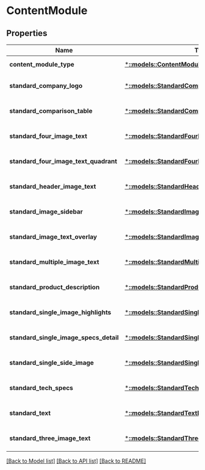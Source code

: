 # ContentModule

## Properties
Name | Type | Description | Notes
------------ | ------------- | ------------- | -------------
**content_module_type** | [***::models::ContentModuleType**](ContentModuleType.md) |  | [default to null]
**standard_company_logo** | [***::models::StandardCompanyLogoModule**](StandardCompanyLogoModule.md) |  | [optional] [default to null]
**standard_comparison_table** | [***::models::StandardComparisonTableModule**](StandardComparisonTableModule.md) |  | [optional] [default to null]
**standard_four_image_text** | [***::models::StandardFourImageTextModule**](StandardFourImageTextModule.md) |  | [optional] [default to null]
**standard_four_image_text_quadrant** | [***::models::StandardFourImageTextQuadrantModule**](StandardFourImageTextQuadrantModule.md) |  | [optional] [default to null]
**standard_header_image_text** | [***::models::StandardHeaderImageTextModule**](StandardHeaderImageTextModule.md) |  | [optional] [default to null]
**standard_image_sidebar** | [***::models::StandardImageSidebarModule**](StandardImageSidebarModule.md) |  | [optional] [default to null]
**standard_image_text_overlay** | [***::models::StandardImageTextOverlayModule**](StandardImageTextOverlayModule.md) |  | [optional] [default to null]
**standard_multiple_image_text** | [***::models::StandardMultipleImageTextModule**](StandardMultipleImageTextModule.md) |  | [optional] [default to null]
**standard_product_description** | [***::models::StandardProductDescriptionModule**](StandardProductDescriptionModule.md) |  | [optional] [default to null]
**standard_single_image_highlights** | [***::models::StandardSingleImageHighlightsModule**](StandardSingleImageHighlightsModule.md) |  | [optional] [default to null]
**standard_single_image_specs_detail** | [***::models::StandardSingleImageSpecsDetailModule**](StandardSingleImageSpecsDetailModule.md) |  | [optional] [default to null]
**standard_single_side_image** | [***::models::StandardSingleSideImageModule**](StandardSingleSideImageModule.md) |  | [optional] [default to null]
**standard_tech_specs** | [***::models::StandardTechSpecsModule**](StandardTechSpecsModule.md) |  | [optional] [default to null]
**standard_text** | [***::models::StandardTextModule**](StandardTextModule.md) |  | [optional] [default to null]
**standard_three_image_text** | [***::models::StandardThreeImageTextModule**](StandardThreeImageTextModule.md) |  | [optional] [default to null]

[[Back to Model list]](../README.md#documentation-for-models) [[Back to API list]](../README.md#documentation-for-api-endpoints) [[Back to README]](../README.md)


